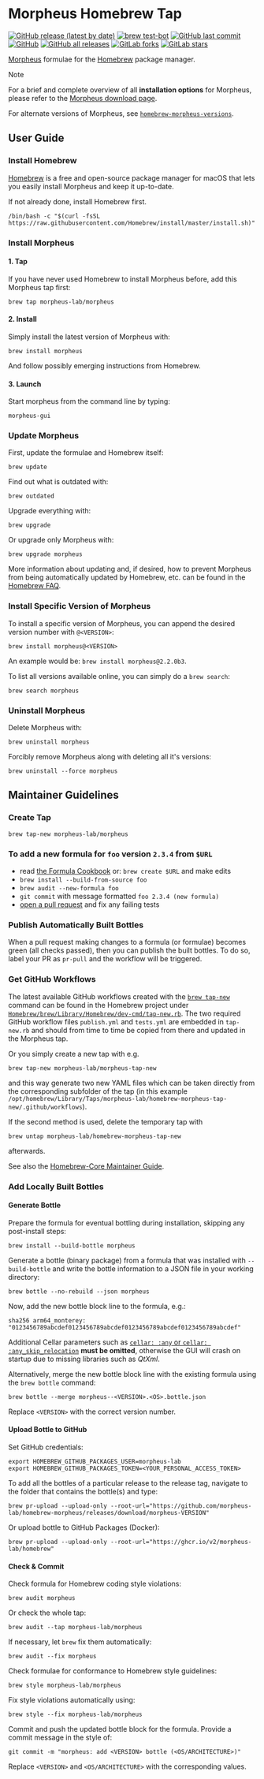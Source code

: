 # Morpheus Homebrew Tap

[![GitHub release (latest by date)](https://img.shields.io/github/v/release/morpheus-lab/homebrew-morpheus)](https://github.com/morpheus-lab/homebrew-morpheus/releases)
[![brew test-bot](https://github.com/morpheus-lab/homebrew-morpheus/actions/workflows/tests.yml/badge.svg)](https://github.com/morpheus-lab/homebrew-morpheus/actions/workflows/tests.yml)
[![GitHub last commit](https://img.shields.io/github/last-commit/morpheus-lab/homebrew-morpheus)](https://github.com/morpheus-lab/homebrew-morpheus/commits/main)
[![GitHub](https://img.shields.io/github/license/morpheus-lab/homebrew-morpheus)](https://github.com/morpheus-lab/homebrew-morpheus/blob/main/LICENSE)
[![GitHub all releases](https://img.shields.io/github/downloads/morpheus-lab/homebrew-morpheus/total)](https://github.com/morpheus-lab/homebrew-morpheus/releases)
[![GitLab forks](https://img.shields.io/gitlab/forks/morpheus.lab/morpheus?style=social)](https://gitlab.com/morpheus.lab/morpheus)
[![GitLab stars](https://img.shields.io/gitlab/stars/morpheus.lab/morpheus?style=social)](https://gitlab.com/morpheus.lab/morpheus)

[Morpheus](https://morpheus.gitlab.io/download/latest/) formulae for the [Homebrew](https://brew.sh/) package manager.

> [!NOTE]
> For a brief and complete overview of all **installation options** for Morpheus, please refer to the [Morpheus download page](https://morpheus.gitlab.io/download/latest/).

For alternate versions of Morpheus, see [`homebrew-morpheus-versions`](https://github.com/morpheus-lab/homebrew-morpheus-versions).

## User Guide
### Install Homebrew

[Homebrew](https://brew.sh/) is a free and open-source package manager for macOS that lets you easily install Morpheus and keep it up-to-date.

If not already done, install Homebrew first.

    /bin/bash -c "$(curl -fsSL https://raw.githubusercontent.com/Homebrew/install/master/install.sh)"

### Install Morpheus

#### 1. Tap

If you have never used Homebrew to install Morpheus before, add this Morpheus tap first:

    brew tap morpheus-lab/morpheus

#### 2. Install

Simply install the latest version of Morpheus with:

    brew install morpheus

And follow possibly emerging instructions from Homebrew.

#### 3. Launch

Start morpheus from the command line by typing:

    morpheus-gui

### Update Morpheus

First, update the formulae and Homebrew itself:

    brew update

Find out what is outdated with:

    brew outdated

Upgrade everything with:

    brew upgrade

Or upgrade only Morpheus with:

    brew upgrade morpheus

More information about updating and, if desired, how to prevent Morpheus from being automatically updated by Homebrew, etc. can be found in the [Homebrew FAQ](https://docs.brew.sh/FAQ).

### Install Specific Version of Morpheus

To install a specific version of Morpheus, you can append the desired version number with ```@<VERSION>```:

    brew install morpheus@<VERSION>

An example would be: ```brew install morpheus@2.2.0b3```.

To list all versions available online, you can simply do a ```brew search```:

    brew search morpheus

### Uninstall Morpheus

Delete Morpheus with:

    brew uninstall morpheus

Forcibly remove Morpheus along with deleting all it's versions:

    brew uninstall --force morpheus

## Maintainer Guidelines

### Create Tap

    brew tap-new morpheus-lab/morpheus

### To add a new formula for `foo` version `2.3.4` from `$URL`

* read [the Formula Cookbook](https://docs.brew.sh/Formula-Cookbook) or: `brew create $URL` and make edits
* `brew install --build-from-source foo`
* `brew audit --new-formula foo`
* `git commit` with message formatted `foo 2.3.4 (new formula)`
* [open a pull request](https://brew.sh/2020/11/18/homebrew-tap-with-bottles-uploaded-to-github-releases/) and fix any failing tests

### Publish Automatically Built Bottles

When a pull request making changes to a formula (or formulae) becomes green (all checks passed), then you can publish the built bottles. To do so, label your PR as `pr-pull` and the workflow will be triggered.

### Get GitHub Workflows

The latest available GitHub workflows created with the [`brew tap-new`](https://docs.brew.sh/Manpage#tap-new-options-userrepo) command can be found in the Homebrew project under [`Homebrew/brew/Library/Homebrew/dev-cmd/tap-new.rb`](https://github.com/Homebrew/brew/blob/master/Library/Homebrew/dev-cmd/tap-new.rb). The two required GitHub workflow files `publish.yml` and `tests.yml` are embedded in `tap-new.rb` and should from time to time be copied from there and updated in the Morpheus tap.

Or you simply create a new tap with e.g.

    brew tap-new morpheus-lab/morpheus-tap-new 

and this way generate two new YAML files which can be taken directly from the corresponding subfolder of the tap (in this example `/opt/homebrew/Library/Taps/morpheus-lab/homebrew-morpheus-tap-new/.github/workflows`).

If the second method is used, delete the temporary tap with

    brew untap morpheus-lab/homebrew-morpheus-tap-new

afterwards.

See also the [Homebrew-Core Maintainer Guide](https://github.com/Homebrew/brew/blob/master/docs/Homebrew-homebrew-core-Maintainer-Guide.md).

### Add Locally Built Bottles

#### Generate Bottle

Prepare the formula for eventual bottling during installation, skipping any post-install steps:

    brew install --build-bottle morpheus

Generate a bottle (binary package) from a formula that was installed with
`--build-bottle` and write the bottle information to a JSON file in your working directory:

    brew bottle --no-rebuild --json morpheus

Now, add the new bottle block line to the formula, e.g.:

    sha256 arm64_monterey: "0123456789abcdef0123456789abcdef0123456789abcdef0123456789abcdef"

Additional Cellar parameters such as [`cellar: :any` or `cellar: :any_skip_relocation`](https://docs.brew.sh/Bottles#cellar-cellar) **must be omitted**, otherwise the GUI will crash on startup due to missing libraries such as *QtXml*.

Alternatively, merge the new bottle block line with the existing formula using the `brew bottle` command:

    brew bottle --merge morpheus--<VERSION>.<OS>.bottle.json

Replace `<VERSION>` with the correct version number.

#### Upload Bottle to GitHub

Set GitHub credentials:

    export HOMEBREW_GITHUB_PACKAGES_USER=morpheus-lab
    export HOMEBREW_GITHUB_PACKAGES_TOKEN=<YOUR_PERSONAL_ACCESS_TOKEN>

To add all the bottles of a particular release to the release tag, navigate to the folder that contains the bottle(s) and type:

    brew pr-upload --upload-only --root-url="https://github.com/morpheus-lab/homebrew-morpheus/releases/download/morpheus-VERSION"

Or upload bottle to GitHub Packages (Docker):

    brew pr-upload --upload-only --root-url="https://ghcr.io/v2/morpheus-lab/homebrew"

#### Check & Commit

Check formula for Homebrew coding style violations:

    brew audit morpheus

Or check the whole tap:

    brew audit --tap morpheus-lab/morpheus

If necessary, let `brew` fix them automatically:

    brew audit --fix morpheus

Check formulae for conformance to Homebrew style guidelines:

    brew style morpheus-lab/morpheus

Fix style violations automatically using:

    brew style --fix morpheus-lab/morpheus

Commit and push the updated bottle block for the formula. Provide a commit message in the style of:

    git commit -m "morpheus: add <VERSION> bottle (<OS/ARCHITECTURE>)"

Replace `<VERSION>` and `<OS/ARCHITECTURE>` with the corresponding values.
